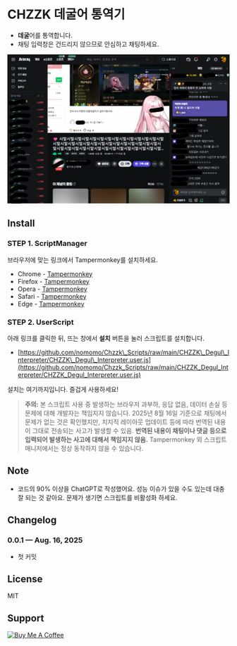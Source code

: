 # CHZZK 데굴어 통역기

* **데굴**어를 통역합니다.
* 채팅 입력창은 건드리지 않으므로 안심하고 채팅하세요.

<img src="preview.png" alt="preview" width="600">

## Install

### STEP 1. ScriptManager

브라우저에 맞는 링크에서 Tampermonkey를 설치하세요.

* Chrome - [Tampermonkey](https://chrome.google.com/webstore/detail/tampermonkey/dhdgffkkebhmkfjojejmpbldmpobfkfo)
* Firefox - [Tampermonkey](https://addons.mozilla.org/ko/firefox/addon/tampermonkey/)
* Opera - [Tampermonkey](https://addons.opera.com/extensions/details/tampermonkey-beta/)
* Safari - [Tampermonkey](https://safari.tampermonkey.net/tampermonkey.safariextz)
* Edge - [Tampermonkey](https://microsoftedge.microsoft.com/addons/detail/tampermonkey/iikmkjmpaadaobahmlepeloendndfphd)

### STEP 2. UserScript

아래 링크를 클릭한 뒤, 뜨는 창에서 **설치** 버튼을 눌러 스크립트를 설치합니다.

* [https://github.com/nomomo/Chzzk\_Scripts/raw/main/CHZZK\_Degul\_Interpreter/CHZZK\_Degul\_Interpreter.user.js](https://github.com/nomomo/Chzzk_Scripts/raw/main/CHZZK_Degul_Interpreter/CHZZK_Degul_Interpreter.user.js)

설치는 여기까지입니다. 즐겁게 사용하세요!

> **주의:** 본 스크립트 사용 중 발생하는 브라우저 과부하, 응답 없음, 데이터 손실 등 문제에 대해 개발자는 책임지지 않습니다.
> 2025년 8월 16일 기준으로 채팅에서 문제가 없는 것은 확인했지만, 치지직 레이아웃 업데이트 등에 따라 번역된 내용이 그대로 전송되는 사고가 발생할 수 있음. **번역된 내용이 채팅이나 댓글 등으로 입력되어 발생하는 사고에 대해서 책임지지 않음.**
> Tampermonkey 외 스크립트 매니저에서는 정상 동작하지 않을 수 있습니다.

## Note

- 코드의 90% 이상을 ChatGPT로 작성했어요. 성능 이슈가 있을 수도 있는데 대충 잘 되는 것 같아요. 문제가 생기면 스크립트를 비활성화 하세요.

## Changelog

### 0.0.1 — Aug. 16, 2025

* 첫 커밋

## License

MIT

## Support

<a href="https://www.buymeacoffee.com/nomomo" target="_blank"><img src="https://cdn.buymeacoffee.com/buttons/default-yellow.png" alt="Buy Me A Coffee" height="60"></a>
